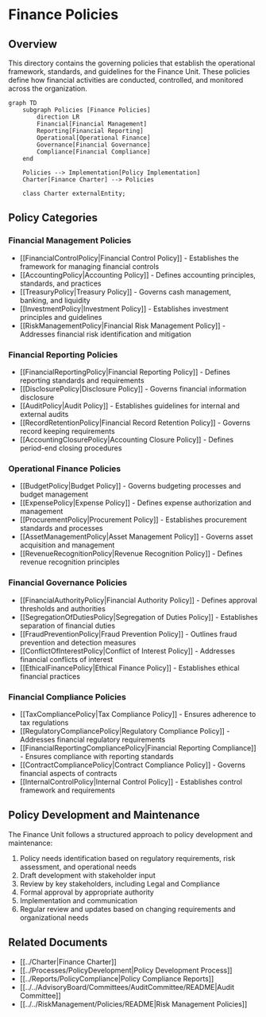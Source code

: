 # Finance Policies

## Overview

This directory contains the governing policies that establish the operational framework, standards, and guidelines for the Finance Unit. These policies define how financial activities are conducted, controlled, and monitored across the organization.

```mermaid
graph TD
    subgraph Policies [Finance Policies]
        direction LR
        Financial[Financial Management]
        Reporting[Financial Reporting]
        Operational[Operational Finance]
        Governance[Financial Governance]
        Compliance[Financial Compliance]
    end

    Policies --> Implementation[Policy Implementation]
    Charter[Finance Charter] --> Policies
    
    class Charter externalEntity;
```

## Policy Categories

### Financial Management Policies
- [[FinancialControlPolicy|Financial Control Policy]] - Establishes the framework for managing financial controls
- [[AccountingPolicy|Accounting Policy]] - Defines accounting principles, standards, and practices
- [[TreasuryPolicy|Treasury Policy]] - Governs cash management, banking, and liquidity
- [[InvestmentPolicy|Investment Policy]] - Establishes investment principles and guidelines
- [[RiskManagementPolicy|Financial Risk Management Policy]] - Addresses financial risk identification and mitigation

### Financial Reporting Policies
- [[FinancialReportingPolicy|Financial Reporting Policy]] - Defines reporting standards and requirements
- [[DisclosurePolicy|Disclosure Policy]] - Governs financial information disclosure
- [[AuditPolicy|Audit Policy]] - Establishes guidelines for internal and external audits
- [[RecordRetentionPolicy|Financial Record Retention Policy]] - Governs record keeping requirements
- [[AccountingClosurePolicy|Accounting Closure Policy]] - Defines period-end closing procedures

### Operational Finance Policies
- [[BudgetPolicy|Budget Policy]] - Governs budgeting processes and budget management
- [[ExpensePolicy|Expense Policy]] - Defines expense authorization and management
- [[ProcurementPolicy|Procurement Policy]] - Establishes procurement standards and processes
- [[AssetManagementPolicy|Asset Management Policy]] - Governs asset acquisition and management
- [[RevenueRecognitionPolicy|Revenue Recognition Policy]] - Defines revenue recognition principles

### Financial Governance Policies
- [[FinancialAuthorityPolicy|Financial Authority Policy]] - Defines approval thresholds and authorities
- [[SegregationOfDutiesPolicy|Segregation of Duties Policy]] - Establishes separation of financial duties
- [[FraudPreventionPolicy|Fraud Prevention Policy]] - Outlines fraud prevention and detection measures
- [[ConflictOfInterestPolicy|Conflict of Interest Policy]] - Addresses financial conflicts of interest
- [[EthicalFinancePolicy|Ethical Finance Policy]] - Establishes ethical financial practices

### Financial Compliance Policies
- [[TaxCompliancePolicy|Tax Compliance Policy]] - Ensures adherence to tax regulations
- [[RegulatoryCompliancePolicy|Regulatory Compliance Policy]] - Addresses financial regulatory requirements
- [[FinancialReportingCompliancePolicy|Financial Reporting Compliance]] - Ensures compliance with reporting standards
- [[ContractCompliancePolicy|Contract Compliance Policy]] - Governs financial aspects of contracts
- [[InternalControlPolicy|Internal Control Policy]] - Establishes control framework and requirements

## Policy Development and Maintenance

The Finance Unit follows a structured approach to policy development and maintenance:

1. Policy needs identification based on regulatory requirements, risk assessment, and operational needs
2. Draft development with stakeholder input
3. Review by key stakeholders, including Legal and Compliance
4. Formal approval by appropriate authority
5. Implementation and communication
6. Regular review and updates based on changing requirements and organizational needs

## Related Documents

- [[../Charter|Finance Charter]]
- [[../Processes/PolicyDevelopment|Policy Development Process]]
- [[../Reports/PolicyCompliance|Policy Compliance Reports]]
- [[../../AdvisoryBoard/Committees/AuditCommittee/README|Audit Committee]]
- [[../../RiskManagement/Policies/README|Risk Management Policies]] 